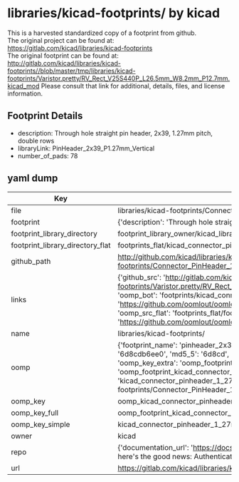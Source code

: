 # libraries/kicad-footprints/ by kicad  
This is a harvested standardized copy of a footprint from github.  
The original project can be found at:  
https://gitlab.com/kicad/libraries/kicad-footprints  
The original footprint can be found at:
http://gitlab.com/kicad/libraries/kicad-footprints//blob/master/tmp/libraries/kicad-footprints/Varistor.pretty/RV_Rect_V25S440P_L26.5mm_W8.2mm_P12.7mm.kicad_mod
Please consult that link for additional, details, files, and license information.  
## Footprint Details
* description: Through hole straight pin header, 2x39, 1.27mm pitch, double rows  
* libraryLink: PinHeader_2x39_P1.27mm_Vertical  
* number_of_pads: 78  
## yaml dump  
| Key | Value |  
| --- | --- |  
| file | libraries/kicad-footprints/Connector_PinHeader_1.27mm.pretty/PinHeader_2x39_P1.27mm_Vertical.kicad_mod |  
| footprint | {'description': 'Through hole straight pin header, 2x39, 1.27mm pitch, double rows', 'libraryLink': 'PinHeader_2x39_P1.27mm_Vertical', 'number_of_pads': 78} |  
| footprint_library_directory | footprint_library_owner/kicad_libraries/kicad-footprints/ |  
| footprint_library_directory_flat | footprints_flat/kicad_connector_pinheader_1_27mm_pinheader_2x39_p1_27mm_vertical/working |  
| github_path | http://github.com/kicad/libraries/kicad-footprints//blob/master/tmp/libraries/kicad-footprints/Connector_PinHeader_1.27mm.pretty/PinHeader_2x39_P1.27mm_Vertical.kicad_mod |  
| links | {'github_src': 'http://gitlab.com/kicad/libraries/kicad-footprints//blob/master/tmp/libraries/kicad-footprints/Varistor.pretty/RV_Rect_V25S440P_L26.5mm_W8.2mm_P12.7mm.kicad_mod', 'github_src_repo': 'https://gitlab.com/kicad/libraries/kicad-footprints', 'oomp_bot': 'footprints/kicad_connector_pinheader_1_27mm_pinheader_2x39_p1_27mm_vertical/working', 'oomp_bot_github': 'https://github.com/oomlout/oomlout_oomp_footprint_bot/tree/main/footprints/kicad_connector_pinheader_1_27mm_pinheader_2x39_p1_27mm_vertical/working', 'oomp_src_flat': 'footprints_flat/footprints_flat/kicad_connector_pinheader_1_27mm_pinheader_2x39_p1_27mm_vertical/working', 'oomp_src_flat_github': 'https://github.com/oomlout/oomlout_oomp_footprint_src/tree/main/footprints_flat/kicad_connector_pinheader_1_27mm_pinheader_2x39_p1_27mm_vertical/working'} |  
| name | libraries/kicad-footprints/ |  
| oomp | {'footprint_name': 'pinheader_2x39_p1_27mm_vertical', 'library_name': 'connector_pinheader_1_27mm', 'md5': '6d8cdb6ee01bdea0eb8b7e1da63334ab', 'md5_10': '6d8cdb6ee0', 'md5_5': '6d8cd', 'md5_6': '6d8cdb', 'oomp_key': 'oomp_kicad_connector_pinheader_1_27mm_pinheader_2x39_p1_27mm_vertical', 'oomp_key_extra': 'oomp_footprint_kicad_connector_pinheader_1_27mm_pinheader_2x39_p1_27mm_vertical', 'oomp_key_full': 'oomp_footprint_kicad_connector_pinheader_1_27mm_pinheader_2x39_p1_27mm_vertical_6d8cdb', 'oomp_key_simple': 'kicad_connector_pinheader_1_27mm_pinheader_2x39_p1_27mm_vertical', 'original_filename': 'libraries/kicad-footprints/Connector_PinHeader_1.27mm.pretty/PinHeader_2x39_P1.27mm_Vertical.kicad_mod', 'owner_name': 'kicad'} |  
| oomp_key | oomp_kicad_connector_pinheader_1_27mm_pinheader_2x39_p1_27mm_vertical |  
| oomp_key_full | oomp_footprint_kicad_connector_pinheader_1_27mm_pinheader_2x39_p1_27mm_vertical |  
| oomp_key_simple | kicad_connector_pinheader_1_27mm_pinheader_2x39_p1_27mm_vertical |  
| owner | kicad |  
| repo | {'documentation_url': 'https://docs.github.com/rest/overview/resources-in-the-rest-api#rate-limiting', 'message': "API rate limit exceeded for 84.66.173.59. (But here's the good news: Authenticated requests get a higher rate limit. Check out the documentation for more details.)"} |  
| url | https://gitlab.com/kicad/libraries/kicad-footprints |  

